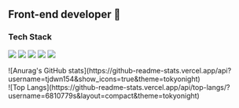 ##  Front-end developer 👋

<!--
**tjdwn154/tjdwn154** is a ✨ _special_ ✨ repository because its `README.md` (this file) appears on your GitHub profile.

Here are some ideas to get you started:

- 🔭 I’m currently working on ...
- 🌱 I’m currently learning ...
- 👯 I’m looking to collaborate on ...
- 🤔 I’m looking for help with ...
- 💬 Ask me about ...
- 📫 How to reach me: ...
- 😄 Pronouns: ...
- ⚡ Fun fact: ...
-->

### Tech Stack

<img src ="https://img.shields.io/badge/JavaScriipt-F7DF1E.svg?&style=for-the-badge&logo=JavaScript&logoColor=black"/> <img src ="https://img.shields.io/badge/HTML5-E34F26.svg?&style=for-the-badge&logo=HTML5&logoColor=white"/> <img src ="https://img.shields.io/badge/CSS3-1572B6.svg?&style=for-the-badge&logo=CSS3&logoColor=white"/> <img src="https://img.shields.io/badge/React-61DAFB.svg?&style=for-the-badge&logo=REACT&logoColor=white"/> <img src="https://img.shields.io/badge/Node.js-339933.svg?&style=for-the-badge&logo=NODE.JS&logoColor=white"/>

<div align:"left">
![Anurag's GitHub stats](https://github-readme-stats.vercel.app/api?username=tjdwn154&show_icons=true&theme=tokyonight)
</div>
<div align:"right">
![Top Langs](https://github-readme-stats.vercel.app/api/top-langs/?username=6810779s&layout=compact&theme=tokyonight)
</div>
